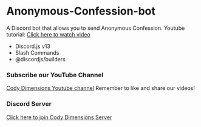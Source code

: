 # Anonymous-Confession-bot
A Discord bot that allows you to send Anonymous Confession.
Youtube tutorial: [Click here to watch video](https://www.youtube.com/watch?v=_as61S0GVxk)

- Discord.js v13
- Slash Commands
- @discordjs/builders

### Subscribe our YouTube Channel
[Cody Dimensions Youtube channel](https://www.youtube.com/channel/UChCwEZuaY3fsYRLp5WZ3ZJg)
Remember to like and share our videos!

### Discord Server
[Click here to join Cody Dimensions Server](https://discord.gg/D8RPg7YSJv)
